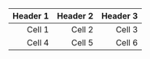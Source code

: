 | Header 1 | Header 2 | Header 3 |
| --------:| --------:| --------:|
| Cell 1   | Cell 2   | Cell 3   |
| Cell 4   | Cell 5   | Cell 6   |
